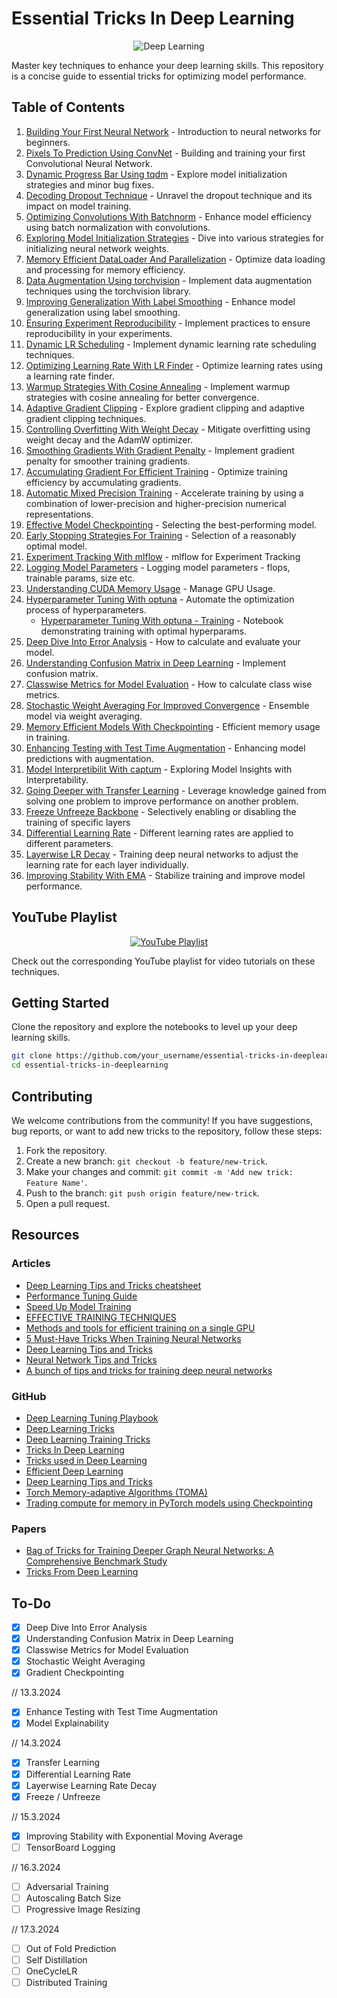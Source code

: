 # Essential Tricks In Deep Learning

<p align="center">
  <img src="https://assets.spe.org/dims4/default/7c6d2d6/2147483647/strip/true/crop/1051x552+0+0/resize/1200x630!/quality/90/?url=http%3A%2F%2Fspe-brightspot.s3.amazonaws.com%2F53%2F9d%2F228eca9b412bb1e3aa8b76d5f9db%2Fdaaiml.jpg" alt="Deep Learning">
</p>

Master key techniques to enhance your deep learning skills. This repository is a concise guide to essential tricks for optimizing model performance.

## Table of Contents

1. [Building Your First Neural Network](./01_Building_Your_First_Neural_Network.ipynb) - Introduction to neural networks for beginners.
2. [Pixels To Prediction Using ConvNet](./02_Pixels_To_Prediction_Using_ConvNet.ipynb) - Building and training your first Convolutional Neural Network.
3. [Dynamic Progress Bar Using tqdm](./03_Dynamic_Progress_Bar_Using_tqdm.ipynb) - Explore model initialization strategies and minor bug fixes.
4. [Decoding Dropout Technique](./04_Decoding_Dropout_Technique.ipynb) - Unravel the dropout technique and its impact on model training.
5. [Optimizing Convolutions With Batchnorm](./05_Optimizing_Convolutions_With_Batchnorm.ipynb) - Enhance model efficiency using batch normalization with convolutions.
6. [Exploring Model Initialization Strategies](./06_Exploring_Model_Initialization_Strategies.ipynb) - Dive into various strategies for initializing neural network weights.
7. [Memory Efficient DataLoader And Parallelization](./07_Memory_Efficient_DataLoader_And_Parallelization.ipynb) - Optimize data loading and processing for memory efficiency.
8. [Data Augmentation Using torchvision](./08_Data_Augmentation_Using_torchvision.ipynb) - Implement data augmentation techniques using the torchvision library.
9. [Improving Generalization With Label Smoothing](./09_Improving_Generalization_With_Label_Smoothing.ipynb) - Enhance model generalization using label smoothing.
10. [Ensuring Experiment Reproducibility](./10_Ensuring_Experiment_Reproducibility.ipynb) - Implement practices to ensure reproducibility in your experiments.
11. [Dynamic LR Scheduling](./11_Dynamic_LR_Scheduling.ipynb) - Implement dynamic learning rate scheduling techniques.
12. [Optimizing Learning Rate With LR Finder](./12_Optimizing_Learning_Rate_With_LR_Finder.ipynb) - Optimize learning rates using a learning rate finder.
13. [Warmup Strategies With Cosine Annealing](./13_Warmup_Strategies_With_Cosine_Annealing.ipynb) - Implement warmup strategies with cosine annealing for better convergence.
14. [Adaptive Gradient Clipping](./14_Adaptive_Gradient_Clipping.ipynb) - Explore gradient clipping and adaptive gradient clipping techniques.
15. [Controlling Overfitting With Weight Decay](./15_Controlling_Overfitting_With_Weight_Decay.ipynb) - Mitigate overfitting using weight decay and the AdamW optimizer.
16. [Smoothing Gradients With Gradient Penalty](./16_Smoothing_Gradients_With_Gradient_Penalty.ipynb) - Implement gradient penalty for smoother training gradients.
17. [Accumulating Gradient For Efficient Training](./17_Accumulating_Gradient_For_Efficient_Training.ipynb) - Optimize training efficiency by accumulating gradients.
18. [Automatic Mixed Precision Training](./18_Automatic_Mixed_Precision_Training.ipynb) -  Accelerate training by using a combination of lower-precision and higher-precision numerical representations.
19. [Effective Model Checkpointing](./19_Effective_Model_Checkpointing.ipynb) - Selecting the best-performing model.
20. [Early Stopping Strategies For Training](./20_Early_Stopping_Strategies_For_Training.ipynb) - Selection of a reasonably optimal model.
21. [Experiment Tracking With mlflow](./21_Experiment_Tracking_With_mlflow.ipynb) - mlflow for Experiment Tracking
22. [Logging Model Parameters](./22_Logging_Model_Parameters.ipynb) - Logging model parameters - flops, trainable params, size etc.
23. [Understanding CUDA Memory Usage](./23_Understanding_CUDA_Memory_Usage.ipynb) - Manage GPU Usage.
24. [Hyperparameter Tuning With optuna](./24_Hyperparameter_Tuning_With_optuna.ipynb) - Automate the optimization process of hyperparameters.
    - [Hyperparameter Tuning With optuna - Training](./24_2_Hyperparameter_Tuning_With_optuna.ipynb) - Notebook demonstrating training with optimal hyperparams.
25. [Deep Dive Into Error Analysis](./25_Deep_Dive_Into_Error_Analysis.ipynb) - How to calculate and evaluate your model.
26. [Understanding Confusion Matrix in Deep Learning](./26_Understanding_Confusion_Matrix_In_Deep_Learning.ipynb) - Implement confusion matrix.
27. [Classwise Metrics for Model Evaluation](27_Classwise_Metrics_For_Model_Evaluation.ipynb) - How to calculate class wise metrics.
28. [Stochastic Weight Averaging For Improved Convergence](28_Stochastic_Weight_Averaging_For_Improved_Convergence.ipynb) - Ensemble model via weight averaging.
29. [Memory Efficient Models With Checkpointing](29_Memory_Efficient_Models_with_Checkpointing.ipynb) - Efficient memory usage in training.
30. [Enhancing Testing with Test Time Augmentation](30_Enhancing_Testing_With_Test_Time_Augmentation.ipynb) - Enhancing model predictions with augmentation.
31. [Model Interpretibilit With captum](31_Model_Interpretibility_With_captum.ipynb) - Exploring Model Insights with Interpretability.
32. [Going Deeper with Transfer Learning](32_Going_Deeper_With_Transfer_Learning.ipynb) - Leverage knowledge gained from solving one problem to improve performance on another problem.
33. [Freeze Unfreeze Backbone](33_Freezing_Backbone.ipynb) - Selectively enabling or disabling the training of specific layers
34. [Differential Learning Rate](34_Differential_Learning_Rate.ipynb) - Different learning rates are applied to different parameters.
35. [Layerwise LR Decay](./35_Layerwise_Learning_Rate_Decay.ipynb) -  Training deep neural networks to adjust the learning rate for each layer individually.
36. [Improving Stability With EMA](./36_Improving_Stability_With_EMA.ipynb) -  Stabilize training and improve model performance.

## YouTube Playlist

<p align="center">
  <a href="https://www.youtube.com/playlist?list=PL4HNImpE6EWinFM0YutqEAigEFhcYtmtX">
    <img src="https://i.ytimg.com/vi/LvP-hmWGex4/hqdefault.jpg?sqp=-oaymwEXCNACELwBSFryq4qpAwkIARUAAIhCGAE=&rs=AOn4CLAsQEQayoWWnik8WVg35r2DUJO6gg" alt="YouTube Playlist">
  </a>
</p>

Check out the corresponding YouTube playlist for video tutorials on these techniques.

## Getting Started

Clone the repository and explore the notebooks to level up your deep learning skills.

```bash
git clone https://github.com/your_username/essential-tricks-in-deeplearning.git
cd essential-tricks-in-deeplearning
```

## Contributing

We welcome contributions from the community! If you have suggestions, bug reports, or want to add new tricks to the repository, follow these steps:

1. Fork the repository.
2. Create a new branch: `git checkout -b feature/new-trick`.
3. Make your changes and commit: `git commit -m 'Add new trick: Feature Name'`.
4. Push to the branch: `git push origin feature/new-trick`.
5. Open a pull request.

## Resources

### Articles

- [Deep Learning Tips and Tricks cheatsheet](https://stanford.edu/~shervine/teaching/cs-230/cheatsheet-deep-learning-tips-and-tricks)
- [Performance Tuning Guide](https://pytorch.org/tutorials/recipes/recipes/tuning_guide.html#enable-asynchronous-data-loading-and-augmentation)
- [Speed Up Model Training](https://lightning.ai/docs/pytorch/stable/advanced/speed.html)
- [EFFECTIVE TRAINING TECHNIQUES](https://lightning.ai/docs/pytorch/stable/advanced/training_tricks.html)
- [Methods and tools for efficient training on a single GPU](https://huggingface.co/docs/transformers/en/perf_train_gpu_one)
- [5 Must-Have Tricks When Training Neural Networks](https://deci.ai/blog/tricks-training-neural-networks/)
- [Deep Learning Tips and Tricks](https://towardsdatascience.com/deep-learning-tips-and-tricks-1ef708ec5f53)
- [Neural Network Tips and Tricks](https://thedatascientist.com/tips-tricks-neural-networks/)
- [A bunch of tips and tricks for training deep neural networks](https://towardsdatascience.com/a-bunch-of-tips-and-tricks-for-training-deep-neural-networks-3ca24c31ddc8)

### GitHub

- [Deep Learning Tuning Playbook](https://github.com/google-research/tuning_playbook)
- [Deep Learning Tricks](https://github.com/Conchylicultor/Deep-Learning-Tricks)
- [Deep Learning Training Tricks](https://github.com/microsoft/AI-For-Beginners/blob/main/lessons/4-ComputerVision/08-TransferLearning/TrainingTricks.md)
- [Tricks In Deep Learning](https://github.com/sherdencooper/tricks-in-deeplearning)
- [Tricks used in Deep Learning](https://github.com/bobchennan/tricks-used-in-deep-learning)
- [Efficient Deep Learning](https://github.com/Mountchicken/Efficient-Deep-Learning)
- [Deep Learning Tips and Tricks](https://github.com/ayyucedemirbas/Deep-Learning-Tips-and-Tricks)
- [Torch Memory-adaptive Algorithms (TOMA)](https://github.com/BlackHC/toma/tree/master)
- [Trading compute for memory in PyTorch models using Checkpointing](https://github.com/prigoyal/pytorch_memonger/blob/master/tutorial/Checkpointing_for_PyTorch_models.ipynb)

### Papers

- [Bag of Tricks for Training Deeper Graph Neural Networks: A Comprehensive Benchmark Study](https://arxiv.org/abs/2108.10521)
- [Tricks From Deep Learning](https://arxiv.org/abs/1611.03777)

## To-Do

- [x] Deep Dive Into Error Analysis
- [x] Understanding Confusion Matrix in Deep Learning
- [x] Classwise Metrics for Model Evaluation
- [x] Stochastic Weight Averaging
- [x] Gradient Checkpointing

// 13.3.2024
- [x] Enhance Testing with Test Time Augmentation
- [x] Model Explainability

// 14.3.2024
- [x] Transfer Learning
- [x] Differential Learning Rate
- [x] Layerwise Learning Rate Decay
- [x] Freeze / Unfreeze

// 15.3.2024
- [x] Improving Stability with Exponential Moving Average
- [ ] TensorBoard Logging

// 16.3.2024
- [ ] Adversarial Training
- [ ] Autoscaling Batch Size
- [ ] Progressive Image Resizing

// 17.3.2024
- [ ] Out of Fold Prediction
- [ ] Self Distillation
- [ ] OneCycleLR
- [ ] Distributed Training
